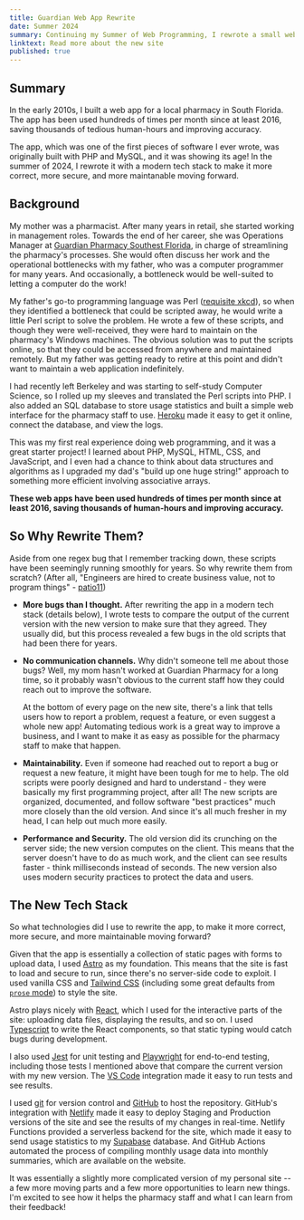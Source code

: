 ```yaml
---
title: Guardian Web App Rewrite
date: Summer 2024
summary: Continuing my Summer of Web Programming, I rewrote a small web app that I built many years ago for a pharmacy in South Florida. The app was originally built with PHP and MySQL, and it was showing its age. I decided to rewrite it with a modern tech stack to make it more correct and maintainable.
linktext: Read more about the new site
published: true
---
```


## Summary

In the early 2010s, I built a web app for a local pharmacy in South Florida. The app has been used hundreds of times per month since at least 2016, saving thousands of tedious human-hours and improving accuracy.

The app, which was one of the first pieces of software I ever wrote, was originally built with PHP and MySQL, and it was showing its age! In the summer of 2024, I rewrote it with a modern tech stack to make it more correct, more secure, and more maintanable moving forward.

## Background

My mother was a pharmacist. After many years in retail, she started working in management roles. Towards the end of her career, she was Operations Manager at [Guardian Pharmacy Southest Florida](https://www.guardianpharmse.com/), in charge of streamlining the pharmacy's processes. She would often discuss her work and the operational bottlenecks with my father, who was a computer programmer for many years. And occasionally, a bottleneck would be well-suited to letting a computer do the work!

My father's go-to programming language was Perl ([requisite xkcd](https://xkcd.com/519/)), so when they identified a bottleneck that could be scripted away, he would write a little Perl script to solve the problem. He wrote a few of these scripts, and though they were well-received, they were hard to maintain on the pharmacy's Windows machines. The obvious solution was to put the scripts online, so that they could be accessed from anywhere and maintained remotely. But my father was getting ready to retire at this point and didn't want to maintain a web application indefinitely.

I had recently left Berkeley and was starting to self-study Computer Science, so I rolled up my sleeves and translated the Perl scripts into PHP. I also added an SQL database to store usage statistics and built a simple web interface for the pharmacy staff to use. [Heroku](https://www.heroku.com/) made it easy to get it online, connect the database, and view the logs.

This was my first real experience doing web programming, and it was a great starter project! I learned about PHP, MySQL, HTML, CSS, and JavaScript, and I even had a chance to think about data structures and algorithms as I upgraded my dad's "build up one huge string!" approach to something more efficient involving associative arrays.

**These web apps have been used hundreds of times per month since at least 2016, saving thousands of human-hours and improving accuracy.**

## So Why Rewrite Them?

Aside from one regex bug that I remember tracking down, these scripts have been seemingly running smoothly for years. So why rewrite them from scratch? (After all, "Engineers are hired to create business value, not to program things" - [patio11](https://www.kalzumeus.com/2011/10/28/dont-call-yourself-a-programmer/))

- **More bugs than I thought.** After rewriting the app in a modern tech stack (details below), I wrote tests to compare the output of the current version with the new version to make sure that they agreed. They usually did, but this process revealed a few bugs in the old scripts that had been there for years.

- **No communication channels.** Why didn't someone tell me about those bugs? Well, my mom hasn't worked at Guardian Pharmacy for a long time, so it probably wasn't obvious to the current staff how they could reach out to improve the software.

  At the bottom of every page on the new site, there's a link that tells users how to report a problem, request a feature, or even suggest a whole new app! Automating tedious work is a great way to improve a business, and I want to make it as easy as possible for the pharmacy staff to make that happen.

- **Maintainability.** Even if someone had reached out to report a bug or request a new feature, it might have been tough for me to help. The old scripts were poorly designed and hard to understand - they were basically my first programming project, after all! The new scripts are organized, documented, and follow software "best practices" much more closely than the old version. And since it's all much fresher in my head, I can help out much more easily.

- **Performance and Security.** The old version did its crunching on the server side; the new version computes on the client. This means that the server doesn't have to do as much work, and the client can see results faster - think milliseconds instead of seconds. The new version also uses modern security practices to protect the data and users.

## The New Tech Stack

So what technologies did I use to rewrite the app, to make it more correct, more secure, and more maintainable moving forward?

Given that the app is essentially a collection of static pages with forms to upload data, I used [Astro](https://astro.build/) as my foundation. This means that the site is fast to load and secure to run, since there's no server-side code to exploit. I used vanilla CSS and [Tailwind CSS](https://tailwindcss.com/) (including some great defaults from [`prose` mode](https://github.com/tailwindlabs/tailwindcss-typography)) to style the site.

Astro plays nicely with [React](https://reactjs.org/), which I used for the interactive parts of the site: uploading data files, displaying the results, and so on. I used [Typescript](https://www.typescriptlang.org/) to write the React components, so that static typing would catch bugs during development.

I also used [Jest](https://jestjs.io/) for unit testing and [Playwright](https://playwright.dev/) for end-to-end testing, including those tests I mentioned above that compare the current version with my new version. The [VS Code](https://code.visualstudio.com/) integration made it easy to run tests and see results.

I used [git](https://git-scm.com/) for version control and [GitHub](https://www.github.com/) to host the repository. GitHub's integration with [Netlify](https://www.netlify.com/) made it easy to deploy Staging and Production versions of the site and see the results of my changes in real-time. Netlify Functions provided a serverless backend for the site, which made it easy to send usage statistics to my [Supabase](https://supabase.io/) database. And GitHub Actions automated the process of compiling monthly usage data into monthly summaries, which are available on the website.

It was essentially a slightly more complicated version of my personal site -- a few more moving parts and a few more opportunities to learn new things. I'm excited to see how it helps the pharmacy staff and what I can learn from their feedback!
